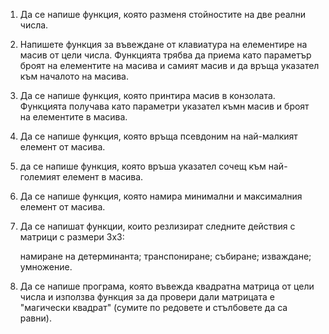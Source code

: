 1) Да се напише функция, която разменя стойностите на две реални числа.

2) Напишете функция за въвеждане от клавиатура на елементире на масив от цели числа. Функцията трябва да приема като параметър броят на елементите на масива и самият масив и да  връща указател към началото на масива.

3) Да се напише функция, която принтира масив в конзолата. Функцията получава като параметри указател къмн масив и броят на елементите в масива.

4) Да се напише функция, която връща псевдоним на най-малкият елемент от масива.

5) да се напише функция, която връша указател сочещ към най-големият елемент в масива.

6) Да се напише функция, която намира минимални и максималния елемент от масива.

7) Да се напишат функции, които резлизират следните действия с матрици с размери 3x3:

    намиране на детерминанта;
    транспониране;
    събиране;
    изваждане;
    умножение.
8) Да се напише програма, която въвежда квадратна матрица от цели числа и използва функция за да провери дали матрицата е "магически квадрат" (сумите по редовете и стълбовете да са равни).
